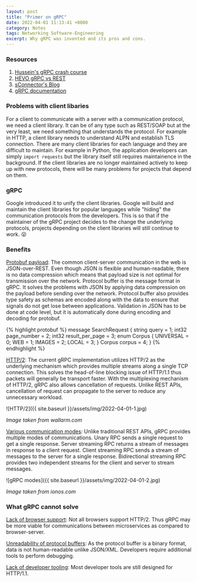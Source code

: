 ```yaml
---
layout: post
title: "Primer on gRPC"
date: 2022-04-01 11:13:41 +0800
category: Notes
tags: Networking Software-Engineering
excerpt: Why gRPC was invented and its pros and cons.
---
```


### Resources

1. [Hussein's gRPC crash course](https://www.youtube.com/watch?v=Yw4rkaTc0f8)
2. [HEVO gRPC vs REST](https://hevodata.com/learn/grpc-vs-rest-apis/#D2)
3. [sConnector's Blog](https://sconnector.dev/blog/in-depth-comparison-of-grpc-quic/)
4. [gRPC documentation](https://grpc.io/docs/what-is-grpc/core-concepts/)

### Problems with client libaries

For a client to communicate with a server with a communication protocol, we need a client library. It can be of any type such as REST/SOAP but at the very least, we need something that understands the protocol. For example in HTTP, a client library needs to understand ALPN and establish TLS connection. There are many client libraries for each language and they are difficult to maintain. For example in Python, the application developers can simply `import requests` but the library itself still requires maintainence in the background. If the client libraries are no longer maintained actively to keep up with new protocols, there will be many problems for projects that depend on them.

### gRPC

Google introduced it to unify the client libraries. Google will build and maintain the client libraries for popular languages while "hiding" the communication protocols from the developers. This is so that if the maintainer of the gRPC project decides to the change the underlying protocols, projects depending on the client libraries will still continue to work. 😲

### Benefits

<ins>Protobuf payload</ins>: The common client-server communication in the web is JSON-over-REST. Even though JSON is flexible and human-readable, there is no data compression which means that payload size is not optimal for transmission over the network. Protocol buffer is the message format in gRPC. It solves the problems with JSON by applying data compression on the payload before sending over the network. Protocol buffer also provides type safety as schemas are encoded along with the data to ensure that signals do not get lose between applications. Validation in JSON has to be done at code level, but it is automatically done during encoding and decoding for protobuf.

{% highlight protobuf %}
message SearchRequest {
  string query = 1;
  int32 page_number = 2;
  int32 result_per_page = 3;
  enum Corpus {
    UNIVERSAL = 0;
    WEB = 1;
    IMAGES = 2;
    LOCAL = 3;
  }
  Corpus corpus = 4;
}
{% endhighlight %}

<ins>HTTP/2</ins>: The current gRPC implementation utilizes HTTP/2 as the underlying mechanism which provides multiple streams along a single TCP connection. This solves the head-of-line blocking issue of HTTP/1.1 thus packets will generally be transport faster. With the multiplexing mechanism of HTTP/2, gRPC also allows cancellation of requests. Unlike REST APIs, cancellation of request can propagate to the server to reduce any unnecessary workload.

![HTTP/2]({{ site.baseurl }}/assets/img/2022-04-01-1.jpg)

_Image taken from wallarm.com_

<ins>Various communication modes</ins>: Unlike traditional REST APIs, gRPC provides multiple modes of communications. Unary RPC sends a single request to get a single response. Server streaming RPC returns a stream of messages in response to a client request. Client streaming RPC sends a stream of messages to the server for a single response. Bidirectional streaming RPC provides two independent streams for the client and server to stream messages.

![gRPC modes]({{ site.baseurl }}/assets/img/2022-04-01-2.jpg)

_Image taken from ionos.com_

### What gRPC cannot solve

<ins>Lack of browser support</ins>: Not all browsers support HTTP/2. Thus gRPC may be more viable for communications between microservices as compared to browser-server.

<ins>Unreadability of protocol buffers</ins>: As the protocol buffer is a binary format, data is not human-readable unlike JSON/XML. Developers require additional tools to perform debugging.

<ins>Lack of developer tooling</ins>: Most developer tools are still designed for HTTP/1.1.

